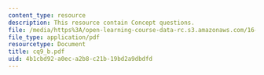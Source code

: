```yaml
---
content_type: resource
description: This resource contain Concept questions.
file: /media/https%3A/open-learning-course-data-rc.s3.amazonaws.com/16-540-internal-flows-in-turbomachines-spring-2006/4b1cbd92a0eca2b8c21b19bd2a9dbdfd_cq9_b.pdf
file_type: application/pdf
resourcetype: Document
title: cq9_b.pdf
uid: 4b1cbd92-a0ec-a2b8-c21b-19bd2a9dbdfd
---
```


